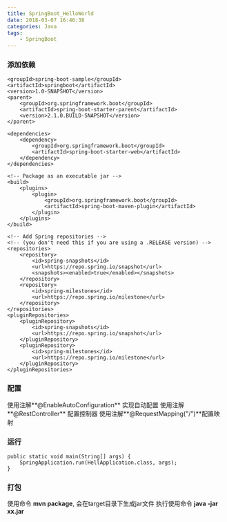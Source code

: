 ```yaml
---
title: SpringBoot_HelloWorld
date: 2018-03-07 16:46:38
categories: Java
tags:
    - SpringBoot
---
```



### 添加依赖

 	<groupId>spring-boot-sample</groupId>
    <artifactId>springboot</artifactId>
    <version>1.0-SNAPSHOT</version>
    <parent>
        <groupId>org.springframework.boot</groupId>
        <artifactId>spring-boot-starter-parent</artifactId>
        <version>2.1.0.BUILD-SNAPSHOT</version>
    </parent>

    <dependencies>
        <dependency>
            <groupId>org.springframework.boot</groupId>
            <artifactId>spring-boot-starter-web</artifactId>
        </dependency>
    </dependencies>

    <!-- Package as an executable jar -->
    <build>
        <plugins>
            <plugin>
                <groupId>org.springframework.boot</groupId>
                <artifactId>spring-boot-maven-plugin</artifactId>
            </plugin>
        </plugins>
    </build>

    <!-- Add Spring repositories -->
    <!-- (you don't need this if you are using a .RELEASE version) -->
    <repositories>
        <repository>
            <id>spring-snapshots</id>
            <url>https://repo.spring.io/snapshot</url>
            <snapshots><enabled>true</enabled></snapshots>
        </repository>
        <repository>
            <id>spring-milestones</id>
            <url>https://repo.spring.io/milestone</url>
        </repository>
    </repositories>
    <pluginRepositories>
        <pluginRepository>
            <id>spring-snapshots</id>
            <url>https://repo.spring.io/snapshot</url>
        </pluginRepository>
        <pluginRepository>
            <id>spring-milestones</id>
            <url>https://repo.spring.io/milestone</url>
        </pluginRepository>
    </pluginRepositories>

### 配置
使用注解**@EnableAutoConfiguration** 实现自动配置
使用注解**@RestController** 配置控制器
使用注解**@RequestMapping("/")**配置映射

### 运行

    public static void main(String[] args) {
        SpringApplication.run(HellApplication.class, args);
    }

### 打包

使用命令 **mvn package**, 会在target目录下生成jar文件
执行使用命令 **java -jar xx.jar**

# 
